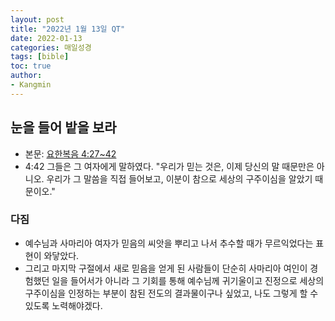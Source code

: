 ```yaml
---
layout: post
title: "2022년 1월 13일 QT"
date: 2022-01-13
categories: 매일성경
tags: [bible]
toc: true
author:
- Kangmin
---
```


## 눈을 들어 밭을 보라
- 본문: [요한복음 4:27~42](https://www.bskorea.or.kr/bible/korbibReadpage.php?version=SAENEW&book=jhn&chap=4&sec=27&cVersion=&fontSize=15px&fontWeight=normal#focus)
- 4:42 그들은 그 여자에게 말하였다. "우리가 믿는 것은, 이제 당신의 말 때문만은 아니오. 우리가 그 말씀을 직접 들어보고, 이분이 참으로 세상의 구주이심을 알았기 때문이오." 

### 다짐
- 예수님과 사마리아 여자가 믿음의 씨앗을 뿌리고 나서 추수할 때가 무르익었다는 표현이 와닿았다.
- 그리고 마지막 구절에서 새로 믿음을 얻게 된 사람들이 단순히 사마리아 여인이 경험했던 일을 들어서가 아니라 그 기회를 통해 예수님께 귀기울이고 진정으로 세상의 구주이심을 인정하는 부분이
  참된 전도의 결과물이구나 싶었고, 나도 그렇게 할 수 있도록 노력해야겠다.
